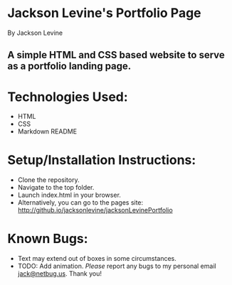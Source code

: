 # Jackson Levine's Portfolio Page
By Jackson Levine
## A simple HTML and CSS based website to serve as a portfolio landing page. 
# Technologies Used:
* HTML
* CSS
* Markdown README
# Setup/Installation Instructions:
* Clone the repository.
* Navigate to the top folder.
* Launch index.html in your browser.
* Alternatively, you can go to the pages site: http://github.io/jacksonlevine/jacksonLevinePortfolio
# Known Bugs:
* Text may extend out of boxes in some circumstances.
* TODO: Add animation.
_Please_ report any bugs to my personal email jack@netbug.us. Thank you!